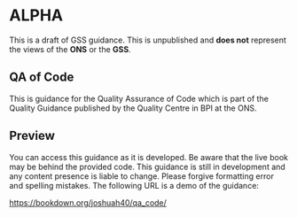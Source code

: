 # ALPHA

This is a draft of GSS guidance. This is unpublished and **does not** represent the views of the **ONS** or the **GSS**. 

## QA of Code

This is guidance for the Quality Assurance of Code which is part of the Quality Guidance published by the Quality Centre in BPI at the ONS. 

## Preview

You can access this guidance as it is developed. Be aware that the live book may be behind the provided code. This guidance is still in development and any content presence is liable to change. Please forgive formatting error and spelling mistakes. The following URL is a demo of the guidance:

https://bookdown.org/joshuah40/qa_code/